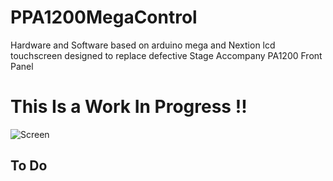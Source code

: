 # PPA1200MegaControl
Hardware and Software based on arduino mega and Nextion lcd touchscreen designed to replace defective Stage Accompany PA1200 Front Panel

<h1>This Is a Work In Progress !! </h1>


<img class="fit-picture"
     src="https://github.com/AlexandreLuce/PPA1200MegaControl/blob/master/Docs/Img/Img_1.jpg"
     alt="Screen" />
     
     
<h2>To Do</h2> 
